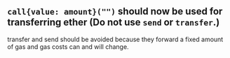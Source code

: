 `call{value: amount}("")` should now be used for transferring ether (Do not use `send` or `transfer`.)
------------------------------------------------------------------------------------------------------

transfer and send should be avoided because they forward a fixed amount of gas and gas costs can and will change.